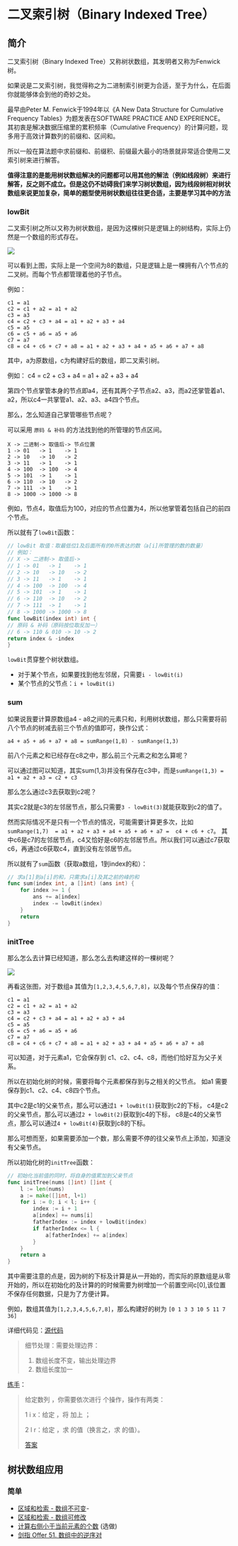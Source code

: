 # 二叉索引树（Binary Indexed Tree）

## 简介

二叉索引树（Binary Indexed Tree）又称树状数组，其发明者又称为Fenwick树。

如果说是二叉索引树，我觉得称之为二进制索引树更为合适，至于为什么，在后面你就能够体会到他的奇妙之处。

最早由Peter M. Fenwick于1994年以《A New Data Structure for Cumulative Frequency Tables》为题发表在SOFTWARE PRACTICE AND EXPERIENCE。
其初衷是解决数据压缩里的累积频率（Cumulative Frequency）的计算问题，现多用于高效计算数列的前缀和、区间和。

所以一般在算法题中求前缀和、前缀积、前缀最大最小的场景就非常适合使用二叉索引树来进行解答。

**值得注意的是能用树状数组解决的问题都可以用其他的解法（例如线段树）来进行解答，反之则不成立。但是这仍不妨碍我们来学习树状数组，因为线段树相对树状数组来说更加复杂，简单的题型使用树状数组往往更合适，主要是学习其中的方法**

### lowBit

二叉索引树之所以又称为树状数组，是因为这棵树只是逻辑上的树结构，实际上仍然是一个数组的形式存在。

![](../img/datastruct/bit/img.png)

可以看到上图，实际上是一个空间为8的数组，只是逻辑上是一棵拥有八个节点的二叉树。而每个节点都管理着他的子节点。

例如：

```
c1 = a1
c2 = c1 + a2 = a1 + a2
c3 = a3
c4 = c2 + c3 + a4 = a1 + a2 + a3 + a4
c5 = a5
c6 = c5 + a6 = a5 + a6
c7 = a7
c8 = c4 + c6 + c7 + a8 = a1 + a2 + a3 + a4 + a5 + a6 + a7 + a8
```

其中，a为原数组，c为构建好后的数组，即二叉索引树。

例如：
c4 = c2 + c3 + a4 = a1 + a2 + a3 + a4

第四个节点掌管本身的节点即a4，还有其两个子节点a2、a3，而a2还掌管着a1、a2，所以c4一共掌管a1、a2、a3、a4四个节点。

那么，怎么知道自己掌管哪些节点呢？

可以采用 `原码 & 补码` 的方法找到他的所管理的节点区间。

```
X -> 二进制-> 取值后-> 节点位置
1 -> 01   -> 1    -> 1
2 -> 10   -> 10   -> 2
3 -> 11   -> 1    -> 1
4 -> 100  -> 100  -> 4
5 -> 101  -> 1    -> 1
6 -> 110  -> 10   -> 2
7 -> 111  -> 1    -> 1
8 -> 1000 -> 1000 -> 8
```

例如，节点4，取值后为100，对应的节点位置为4，所以他掌管着包括自己的前四个节点。

所以就有了`lowBit`函数：

```go
// lowBit 取值：取最低位1及后面所有的0所表达的数（a[i]所管理的数的数量）
// 例如：
// X -> 二进制-> 取值后->
// 1 -> 01   -> 1    -> 1
// 2 -> 10   -> 10   -> 2
// 3 -> 11   -> 1    -> 1
// 4 -> 100  -> 100  -> 4
// 5 -> 101  -> 1    -> 1
// 6 -> 110  -> 10   -> 2
// 7 -> 111  -> 1    -> 1
// 8 -> 1000 -> 1000 -> 8
func lowBit(index int) int {
// 原码 & 补码（原码按位取反加一）
// 6 -> 110 & 010 -> 10 -> 2
return index & -index
}
```
`lowBit`贯穿整个树状数组。

- 对于某个节点，如果要找到他左邻居，只需要`i - lowBit(i)`
- 某个节点的父节点：`i + lowBit(i)`

### sum

如果说我要计算原数组a4 - a8之间的元素只和，利用树状数组，那么只需要将前八个节点的树减去前三个节点的值即可，换作公式：

```
a4 + a5 + a6 + a7 + a8 = sumRange(1,8) - sumRange(1,3)
```

前八个元素之和已经存在c8之中，那么前三个元素之和怎么算呢？

可以通过图可以知道，其实sum(1,3)并没有保存在c3中，而是`sumRange(1,3) = a1 + a2 + a3 = c2 + c3`

那么怎么通过c3去获取到c2呢？

其实c2就是c3的左邻居节点，那么只需要`3 - lowBit(3)`就能获取到c2的值了。

然而实际情况不是只有一个节点的情况，可能需要计算更多次，比如`sumRange(1,7)  = a1 + a2 + a3 + a4 + a5 + a6 + a7 =  c4 + c6 + c7`。
其中c6是c7的左邻居节点，c4又恰好是c6的左邻居节点。所以我们可以通过c7获取c6，再通过c6获取c4，直到没有左邻居节点。

所以就有了`sum`函数（获取a数组，1到index的和）：
```go
// 求a[1]到a[i]的和，只需求a[i]及其之前的峰的和
func sum(index int, a []int) (ans int) {
	for index >= 1 {
		ans += a[index]
		index -= lowBit(index)
	}
	return
}
```
### initTree

那么怎么去计算已经知道，那么怎么去构建这样的一棵树呢？

![](../img/datastruct/bit/img.png)

再看这张图，对于数组a 其值为`[1,2,3,4,5,6,7,8]`，以及每个节点保存的值：
```
c1 = a1
c2 = c1 + a2 = a1 + a2
c3 = a3
c4 = c2 + c3 + a4 = a1 + a2 + a3 + a4
c5 = a5
c6 = c5 + a6 = a5 + a6
c7 = a7
c8 = c4 + c6 + c7 + a8 = a1 + a2 + a3 + a4 + a5 + a6 + a7 + a8
```
可以知道，对于元素a1，它会保存到 c1、c2、c4、c8，而他们恰好互为父子关系。

所以在初始化树的时候，需要将每个元素都保存到与之相关的父节点。
如a1 需要保存到c1、c2、c4、c8四个节点。

其中c2是c1的父亲节点，那么可以通过`1 + lowBit(1)`获取到c2的下标，
c4是c2的父亲节点，那么可以通过`2 + lowBit(2)`获取到c4的下标，
c8是c4的父亲节点，那么可以通过`4 + lowBit(4)`获取到c8的下标。

那么可想而至，如果需要添加一个数，那么需要不停的往父亲节点上添加，知道没有父亲节点。

所以初始化树的`initTree`函数：
```go
// 初始化当前值的同时，将自身的值累加到父亲节点
func initTree(nums []int) []int {
	l := len(nums)
	a := make([]int, l+1)
	for i := 0; i < l; i++ {
		index := i + 1
		a[index] += nums[i]
		fatherIndex := index + lowBit(index)
		if fatherIndex <= l {
			a[fatherIndex] += a[index]
		}
	}
	return a
}
```

其中需要注意的点是，因为树的下标及计算是从一开始的，而实际的原数组是从零开始的，所以在初始化的及计算的的时候需要为树增加一个前置空间c[0],该位置不保存任何数据，只是为了方便计算。

例如，数组其值为`[1,2,3,4,5,6,7,8]`，那么构建好的树为 `[0 1 3 3 10 5 11 7 36]`

详细代码见：[源代码](https://github.com/lomtom/algorithm-go/blob/main/datastruct/linear_array/linear_array_test.go)

> 细节处理：需要处理边界：
> 1. 数组长度不变，输出处理边界
> 2. 数组长度加一


[练手](https://loj.ac/p/130)：
>给定数列 ，你需要依次进行  个操作，操作有两类：
>
> 1 i x：给定 ，将  加上 ；
> 
> 2 l r：给定 ，求  的值（换言之，求  的值）。
> 
> 
> [答案](https://github.com/lomtom/algorithm-go/blob/main/datastruct/linear_array/interval_sum/main.go)

## 树状数组应用

### 简单
- [区域和检索 - 数组不可变](https://leetcode-cn.com/problems/range-sum-query-immutable/)-
- [区域和检索 - 数组可修改](https://leetcode-cn.com/problems/range-sum-query-mutable/)
- [计算右侧小于当前元素的个数](https://leetcode-cn.com/problems/count-of-smaller-numbers-after-self/) (选做)
- [剑指 Offer 51. 数组中的逆序对](https://leetcode-cn.com/problems/shu-zu-zhong-de-ni-xu-dui-lcof/)

